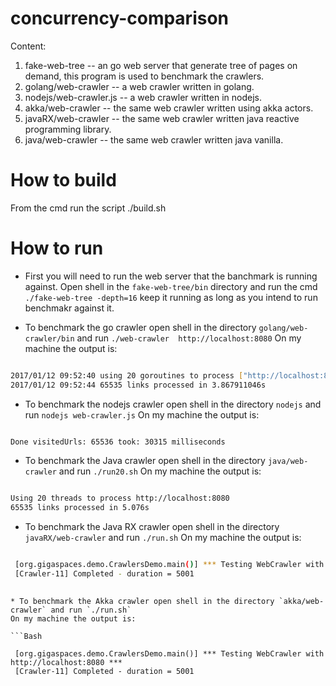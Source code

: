 # concurrency-comparison

Content:

1. fake-web-tree -- an go web server that generate tree of pages on demand, this program is used to benchmark the crawlers.
2. golang/web-crawler -- a web crawler written in golang.
3. nodejs/web-crawler.js -- a web crawler written in nodejs.
4. akka/web-crawler -- the same web crawler written using akka actors.
5. javaRX/web-crawler -- the same web crawler written java reactive programming library.
6. java/web-crawler --  the same web crawler written java vanilla.

# How to build
From the cmd run the script ./build.sh


# How to run

* First you will need to run the web server that the banchmark is running against.
  Open shell in the `fake-web-tree/bin` directory and run the cmd `./fake-web-tree -depth=16`
  keep it running as long as you intend to run benchmakr against it.

* To benchmark the go crawler open shell in the directory `golang/web-crawler/bin` and run `./web-crawler  http://localhost:8080`
On my machine the output is:

```Bash

2017/01/12 09:52:40 using 20 goroutines to process ["http://localhost:8080"]
2017/01/12 09:52:44 65535 links processed in 3.867911046s

```
* To benchmark the nodejs crawler open shell in the directory `nodejs` and run `nodejs web-crawler.js`
On my machine the output is:

```Bash

Done visitedUrls: 65536 took: 30315 milliseconds

```


* To benchmark the Java crawler open shell in the directory `java/web-crawler` and run `./run20.sh`
On my machine the output is:

```Bash

Using 20 threads to process http://localhost:8080
65535 links processed in 5.076s

```
* To benchmark the Java RX crawler open shell in the directory `javaRX/web-crawler` and run `./run.sh`
On my machine the output is:

```Bash

 [org.gigaspaces.demo.CrawlersDemo.main()] *** Testing WebCrawler with http://localhost:8080 ***
 [Crawler-11] Completed - duration = 5001
 

```


```
* To benchmark the Akka crawler open shell in the directory `akka/web-crawler` and run `./run.sh`
On my machine the output is:

```Bash

 [org.gigaspaces.demo.CrawlersDemo.main()] *** Testing WebCrawler with http://localhost:8080 ***
 [Crawler-11] Completed - duration = 5001
 

```







